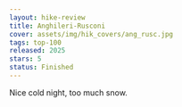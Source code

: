 ```yaml
---
layout: hike-review
title: Anghileri-Rusconi
cover: assets/img/hik_covers/ang_rusc.jpg
tags: top-100
released: 2025
stars: 5
status: Finished
---
```


Nice cold night, too much snow. 